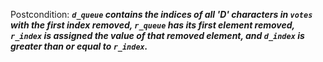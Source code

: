Postcondition: ***`d_queue` contains the indices of all 'D' characters in `votes` with the first index removed, `r_queue` has its first element removed, `r_index` is assigned the value of that removed element, and `d_index` is greater than or equal to `r_index`.***